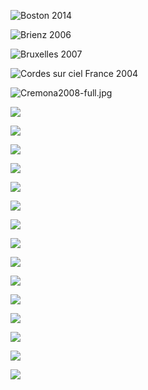 ![Boston 2014](https://lutherie.github.io/dossier-photos-Github/stages-et-performances/Boston2014-full.jpg#left)

![Brienz 2006](https://lutherie.github.io/dossier-photos-Github/stages-et-performances/Brienz2006-full.jpg#left)

![Bruxelles 2007](https://lutherie.github.io/dossier-photos-Github/stages-et-performances/Bruxelles2007-full.jpg#left)

![Cordes sur ciel France 2004](https://lutherie.github.io/dossier-photos-Github/stages-et-performances/Cordes-sur-ciel-France-2004full.jpg#left)

![Cremona2008-full.jpg](https://lutherie.github.io/dossier-photos-Github/stages-et-performances/Cremona2008-full.jpg#left)

![](https://lutherie.github.io/dossier-photos-Github/stages-et-performances/#left)

![](https://lutherie.github.io/dossier-photos-Github/stages-et-performances/#left)

![](https://lutherie.github.io/dossier-photos-Github/stages-et-performances/#left)

![](https://lutherie.github.io/dossier-photos-Github/stages-et-performances/#left)

![](https://lutherie.github.io/dossier-photos-Github/stages-et-performances/#left)

![](https://lutherie.github.io/dossier-photos-Github/stages-et-performances/#left)

![](https://lutherie.github.io/dossier-photos-Github/stages-et-performances/#left)

![](https://lutherie.github.io/dossier-photos-Github/stages-et-performances/#left)

![](https://lutherie.github.io/dossier-photos-Github/stages-et-performances/#left)

![](https://lutherie.github.io/dossier-photos-Github/stages-et-performances/#left)

![](https://lutherie.github.io/dossier-photos-Github/stages-et-performances/#left)

![](https://lutherie.github.io/dossier-photos-Github/stages-et-performances/#left)

![](https://lutherie.github.io/dossier-photos-Github/stages-et-performances/#left)

![](https://lutherie.github.io/dossier-photos-Github/stages-et-performances/#left)

![](https://lutherie.github.io/dossier-photos-Github/stages-et-performances/#left)
